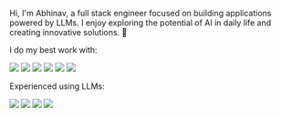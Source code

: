 Hi, I'm Abhinav, a full stack engineer focused on building applications powered by LLMs. I enjoy exploring the potential of AI in daily life and creating innovative solutions. 🌟

I do my best work with:

![](https://img.shields.io/badge/TypeScript-0?style=flat-square&logo=typescript&color=3178c6&logoColor=FFF)
![](https://img.shields.io/badge/Next.js-0?style=flat-square&logo=Next.js&color=000000&logoColor=FFF)
![](https://img.shields.io/badge/Node.js-0?style=flat-square&logo=Node.js&color=509941&logoColor=FFF)
![](https://img.shields.io/badge/Material_UI-0?style=flat-square&logo=MUI&color=007FFF&logoColor=FFF)
![](https://img.shields.io/badge/Figma-0?style=flat-square&logo=Figma&color=F24E1E&logoColor=FFF)
![](https://img.shields.io/badge/VS_Code-0?style=flat-square&logo=VisualStudioCode&color=0066b8&logoColor=FFF)

Experienced using LLMs:

![](https://img.shields.io/badge/GPT-0?style=flat-square&logo=OpenAI&color=412991&logoColor=FFF)
![](https://img.shields.io/badge/Claude-0?style=flat-square&logo=Anthropic&color=191919&logoColor=FFF)
![](https://img.shields.io/badge/Llama-0?style=flat-square&logo=Meta&color=0467DF&logoColor=FFF)
![](https://img.shields.io/badge/Gemini-0?style=flat-square&logo=googlegemini&color=8E75B2&logoColor=FFF)


<!-- Add any additional content you'd like to include here -->

<!--
![Nauxie github stats](https://github-readme-stats.vercel.app/api?username=Nauxie&show_icons=true&theme=dracula)

<img src="https://img.shields.io/static/v1?label=<LABEL>&message=<MESSAGE>&color=<COLOR>" align="right" />
brightgreengreenyellowgreenyelloworangeredbluelightgrey
successimportantcriticalinformationalinactive
bluevioletff69b49cf
-->

<!--
Here are some ideas to get you started: 👋

- 🔭 I'm currently working on ...
- 🌱 I'm currently learning ...
- 👯 I'm looking to collaborate on ...
- 🤔 I'm looking for help with ...
- 💬 Ask me about ...
- 📫 How to reach me: ...
- 😄 Pronouns: ...
- ⚡ Fun fact: ...
-->
